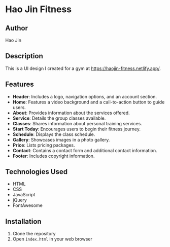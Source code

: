 # Hao Jin Fitness

## Author
Hao Jin

## Description
This is a UI design I created for a gym at https://haojin-fitness.netlify.app/.

## Features

- **Header**: Includes a logo, navigation options, and an account section.
- **Home**: Features a video background and a call-to-action button to guide users.
- **About**: Provides information about the services offered.
- **Service**: Details the group classes available.
- **Classes**: Shares information about personal training services.
- **Start Today**: Encourages users to begin their fitness journey.
- **Schedule**: Displays the class schedule.
- **Gallery**: Showcases images in a photo gallery.
- **Price**: Lists pricing packages.
- **Contact**: Contains a contact form and additional contact information.
- **Footer**: Includes copyright information.

## Technologies Used

- HTML
- CSS
- JavaScript
- jQuery
- FontAwesome

## Installation

1. Clone the repository
2. Open `index.html` in your web browser